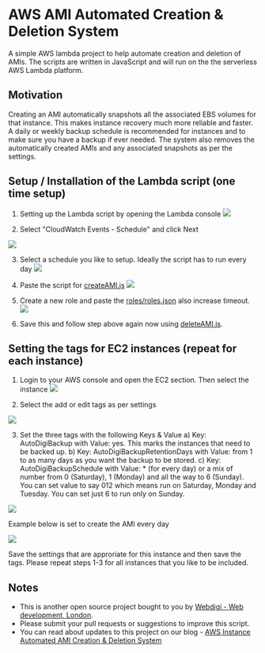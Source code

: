 # AWS AMI Automated Creation & Deletion System
A simple AWS lambda project to help automate creation and deletion of AMIs. The scripts are written in JavaScript and will run on the the serverless AWS Lambda platform.

## Motivation
Creating an AMI automatically snapshots all the associated EBS volumes for that instance. This makes instance recovery much more reliable and faster. A daily or weekly backup schedule is recommended for instances and to make sure you have a backup if ever needed. The system also removes the automatically created AMIs and any associated snapshots as per the settings.

## Setup / Installation of the Lambda script (one time setup)

1) Setting up the Lambda script by opening the Lambda console
![](https://raw.githubusercontent.com/webdigi/AWS-AMI-Automated-Creation-Deletion/master/docs/screenshots/lambda/1-lambda-select-blank.png)

2) Select "CloudWatch Events - Schedule" and click Next

![](https://raw.githubusercontent.com/webdigi/AWS-AMI-Automated-Creation-Deletion/master/docs/screenshots/lambda/2-select-cloudwatch-events-lambda.png)

3) Select a schedule you like to setup. Ideally the script has to run every day
![](https://raw.githubusercontent.com/webdigi/AWS-AMI-Automated-Creation-Deletion/master/docs/screenshots/lambda/3-setup-schedule.png)

4) Paste the script for [createAMI.js](https://raw.githubusercontent.com/webdigi/AWS-AMI-Automated-Creation-Deletion/master/lambda/createAMI.js)
![](https://raw.githubusercontent.com/webdigi/AWS-AMI-Automated-Creation-Deletion/master/docs/screenshots/lambda/4-setup-script.png)

5) Create a new role and paste the [roles/roles.json](https://raw.githubusercontent.com/webdigi/AWS-AMI-Automated-Creation-Deletion/master/roles/roles.json) also increase timeout.
![](https://raw.githubusercontent.com/webdigi/AWS-AMI-Automated-Creation-Deletion/master/docs/screenshots/lambda/5-setup-role-next.png)

6) Save this and follow step above again now using [deleteAMI.js](https://raw.githubusercontent.com/webdigi/AWS-AMI-Automated-Creation-Deletion/master/lambda/deleteAMI.js).

## Setting the tags for EC2 instances (repeat for each instance) 

1) Login to your AWS console and open the EC2 section. Then select the instance
![](https://raw.githubusercontent.com/webdigi/AWS-AMI-Automated-Creation-Deletion/master/docs/screenshots/ec2/1-aws-ec2-console.png)

2) Select the add or edit tags as per settings

![](https://raw.githubusercontent.com/webdigi/AWS-AMI-Automated-Creation-Deletion/master/docs/screenshots/ec2/2-edit-tags.png)

3) Set the three tags with the following Keys & Value
    a) Key: AutoDigiBackup with Value: yes. This marks the instances that need to be backed up.
    b) Key: AutoDigiBackupRetentionDays with Value: from 1 to as many days as you want the backup to be stored.
    c) Key: AutoDigiBackupSchedule with Value: * (for every day) or a mix of number from 0 (Saturday), 1 (Monday) and all the way to 6 (Sunday). You can set value to say 012 which means run on Saturday, Monday and Tuesday. You can set just 6 to run only on Sunday.
    
![](https://raw.githubusercontent.com/webdigi/AWS-AMI-Automated-Creation-Deletion/master/docs/screenshots/ec2/3-a-5dayRetension-1234DaysRun.png)

Example below is set to create the AMI every day

![](https://raw.githubusercontent.com/webdigi/AWS-AMI-Automated-Creation-Deletion/master/docs/screenshots/ec2/3-b-5dayRetention-Everyday.png)

Save the settings that are approriate for this instance and then save the tags. Please repeat steps 1-3 for all instances that you like to be included.

## Notes

- This is another open source project bought to you by [Webdigi - Web development, London](https://www.webdigi.co.uk/).
- Please submit your pull requests or suggestions to improve this script.
- You can read about updates to this project on our blog - [AWS Instance Automated AMI Creation & Deletion System](https://www.webdigi.co.uk/blog/2017/aws-instance-automated-ami-creation-deletion-system/)
